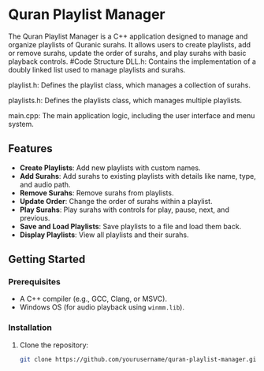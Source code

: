 # Quran Playlist Manager

The Quran Playlist Manager is a C++ application designed to manage and organize playlists of Quranic surahs. It allows users to create playlists, add or remove surahs, update the order of surahs, and play surahs with basic playback controls.
#Code Structure
DLL.h: Contains the implementation of a doubly linked list used to manage playlists and surahs.

playlist.h: Defines the playlist class, which manages a collection of surahs.

playlists.h: Defines the playlists class, which manages multiple playlists.

main.cpp: The main application logic, including the user interface and menu system.
## Features

- **Create Playlists**: Add new playlists with custom names.
- **Add Surahs**: Add surahs to existing playlists with details like name, type, and audio path.
- **Remove Surahs**: Remove surahs from playlists.
- **Update Order**: Change the order of surahs within a playlist.
- **Play Surahs**: Play surahs with controls for play, pause, next, and previous.
- **Save and Load Playlists**: Save playlists to a file and load them back.
- **Display Playlists**: View all playlists and their surahs.

## Getting Started

### Prerequisites

- A C++ compiler (e.g., GCC, Clang, or MSVC).
- Windows OS (for audio playback using `winmm.lib`).

### Installation

1. Clone the repository:
   ```bash
   git clone https://github.com/yourusername/quran-playlist-manager.git
